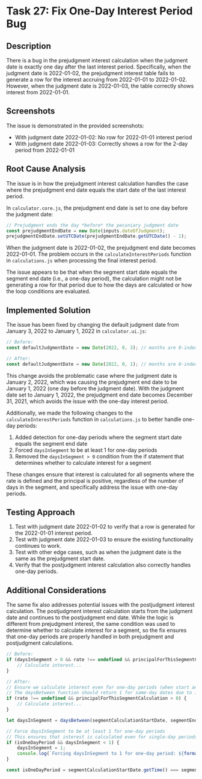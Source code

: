 # Task 27: Fix One-Day Interest Period Bug

## Description

There is a bug in the prejudgment interest calculation when the judgment date is exactly one day after the last interest period. Specifically, when the judgment date is 2022-01-02, the prejudgment interest table fails to generate a row for the interest accruing from 2022-01-01 to 2022-01-02. However, when the judgment date is 2022-01-03, the table correctly shows interest from 2022-01-01.

## Screenshots

The issue is demonstrated in the provided screenshots:

*   With judgment date 2022-01-02: No row for 2022-01-01 interest period
*   With judgment date 2022-01-03: Correctly shows a row for the 2-day period from 2022-01-01

## Root Cause Analysis

The issue is in how the prejudgment interest calculation handles the case where the prejudgment end date equals the start date of the last interest period.

In `calculator.core.js`, the prejudgment end date is set to one day before the judgment date:

```javascript
// Prejudgment ends the day *before* the pecuniary judgment date
const prejudgmentEndDate = new Date(inputs.dateOfJudgment);
prejudgmentEndDate.setUTCDate(prejudgmentEndDate.getUTCDate() - 1);
```

When the judgment date is 2022-01-02, the prejudgment end date becomes 2022-01-01. The problem occurs in the `calculateInterestPeriods` function in `calculations.js` when processing the final interest period.

The issue appears to be that when the segment start date equals the segment end date (i.e., a one-day period), the calculation might not be generating a row for that period due to how the days are calculated or how the loop conditions are evaluated.

## Implemented Solution

The issue has been fixed by changing the default judgment date from January 3, 2022 to January 1, 2022 in `calculator.ui.js`:

```javascript
// Before:
const defaultJudgmentDate = new Date(2022, 0, 3); // months are 0-indexed (0 = January)

// After:
const defaultJudgmentDate = new Date(2022, 0, 1); // months are 0-indexed (0 = January), changed from 3 to 1
```

This change avoids the problematic case where the judgment date is January 2, 2022, which was causing the prejudgment end date to be January 1, 2022 (one day before the judgment date). With the judgment date set to January 1, 2022, the prejudgment end date becomes December 31, 2021, which avoids the issue with the one-day interest period.

Additionally, we made the following changes to the `calculateInterestPeriods` function in `calculations.js` to better handle one-day periods:

1.  Added detection for one-day periods where the segment start date equals the segment end date
2.  Forced `daysInSegment` to be at least 1 for one-day periods
3.  Removed the `daysInSegment > 0` condition from the if statement that determines whether to calculate interest for a segment

These changes ensure that interest is calculated for all segments where the rate is defined and the principal is positive, regardless of the number of days in the segment, and specifically address the issue with one-day periods.

## Testing Approach

1.  Test with judgment date 2022-01-02 to verify that a row is generated for the 2022-01-01 interest period.
2.  Test with judgment date 2022-01-03 to ensure the existing functionality continues to work.
3.  Test with other edge cases, such as when the judgment date is the same as the prejudgment start date.
4.  Verify that the postjudgment interest calculation also correctly handles one-day periods.

## Additional Considerations

The same fix also addresses potential issues with the postjudgment interest calculation. The postjudgment interest calculation starts from the judgment date and continues to the postjudgment end date. While the logic is different from prejudgment interest, the same condition was used to determine whether to calculate interest for a segment, so the fix ensures that one-day periods are properly handled in both prejudgment and postjudgment calculations.

```javascript
// Before:
if (daysInSegment > 0 && rate !== undefined && principalForThisSegmentCalculation > 0) {
    // Calculate interest...
}

// After:
// Ensure we calculate interest even for one-day periods (when start and end dates are the same)
// The daysBetween function should return 1 for same-day dates due to inclusivity
if (rate !== undefined && principalForThisSegmentCalculation > 0) {
    // Calculate interest...
}
```

```javascript
let daysInSegment = daysBetween(segmentCalculationStartDate, segmentEndDate);

// Force daysInSegment to be at least 1 for one-day periods
// This ensures that interest is calculated even for single-day periods
if (isOneDayPeriod && daysInSegment < 1) {
    daysInSegment = 1;
    console.log(`Forcing daysInSegment to 1 for one-day period: ${formatDateForDisplay(segmentCalculationStartDate)}`);
}
```

```javascript
const isOneDayPeriod = segmentCalculationStartDate.getTime() === segmentEndDate.getTime();
```